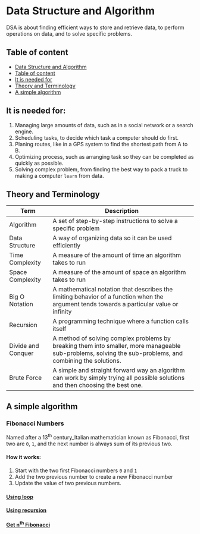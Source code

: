 # Data Structure and Algorithm
DSA is about finding efficient ways to store and retrieve data, to perform operations on data, and to solve specific problems.
## Table of content
- [Data Structure and Algorithm](#data-structure-and-algorithm)
- [Table of content](#table-of-content)
- [It is needed for](#it-is-needed-for)
- [Theory and Terminology](#theory-and-terminology)
- [A simple algorithm](#a-simple-algorithm)

## It is needed for:
1. Managing large amounts of data, such as in a social network or a search engine.
2. Scheduling tasks, to decide which task a computer should do first.
3. Planing routes, like in a GPS system to find the shortest path from A to B.
4. Optimizing process, such as arranging task so they can be completed as quickly as possible.
5. Solving complex problem, from finding the best way to pack a truck to making a computer `learn` from data.

## Theory and Terminology
| Term | Description |
| ---- | ----------- |
| Algorithm | A set of step-by-step instructions to solve a specific problem |
| Data Structure | A way of organizing data so it can be used efficiently |
| Time Complexity | A measure of the amount of time an algorithm takes to run |
| Space Complexity | A measure of the amount of space an algorithm takes to run |
| Big O Notation | A mathematical notation that describes the limiting behavior of a function when the argument tends towards a particular value or infinity |
| Recursion | A programming technique where a function calls itself |
| Divide and Conquer | A method of solving complex problems by breaking them into smaller, more manageable sub-problems, solving the sub-problems, and combining the solutions. |
| Brute Force | A simple and straight forward way an algorithm can work by simply trying all possible solutions and then choosing the best one. |

## A simple algorithm
### Fibonacci Numbers
Named after a 13<sup>th</sup> century_Italian mathematician known as Fibonacci, first two are `0`, `1`, and the next number is always sum of its previous two.

#### How it works:
1. Start with the two first Fibonacci numbers `0` and `1`
2. Add the two previous number to create a new Fibonacci number
3. Update the value of two previous numbers.

#### [Using loop](./Code/Fibonacci/Loop.cpp)
#### [Using recursion](./Code/Fibonacci/Recursion.cpp)
#### [Get n<sup>th</sup> Fibonacci](./Code/Fibonacci/FindNth.cpp)
